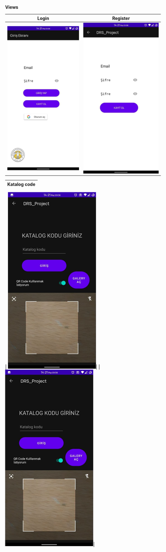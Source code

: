 **Views**


| Login                                                                                                                                                                          |                                                          Register                                                   |
| ---------------------------------------------------------------------------------------------------------------------------------------------------------------------------------- | :-------------------------------------------------------------------------------------------------------------------------: |
| ![Output sample](https://github.com/DursunYildiz/KatalogApp/blob/master/photos/photo_2021-08-01_14-24-18.jpg) | ![Output sample](https://github.com/DursunYildiz/KatalogApp/blob/master/photos/photo_2021-08-01_14-24-16.jpg) |

| Katalog code
| -------------------------:|

| <img src="https://github.com/DursunYildiz/KatalogApp/blob/master/photos/photo_2021-08-01_14-24-11.jpg" width="285" height="570">|
| <img src="https://github.com/DursunYildiz/KatalogApp/blob/master/photos/photo_2021-08-01_14-24-11.jpg" width="285" height="570">|
